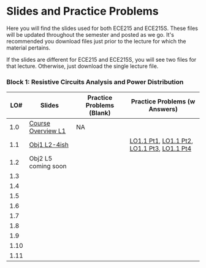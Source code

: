 # Slides and Practice Problems

Here you will find the slides used for both ECE215 and ECE215S. These files will be updated throughout the semester and posted as we go. It's recommended you download files just prior to the lecture for which the material pertains.

If the slides are different for ECE215 and ECE215S, you will see two files for that lecture. Otherwise, just download the single lecture file.

 ### Block 1: Resistive Circuits Analysis and Power Distribution  
| LO# | Slides | Practice Problems (Blank) | Practice Problems (w Answers)
|----------|----------|----------|----------|
| 1.0  | [Course Overview L1](_static/ECE215_L01.pdf)  | NA |  |
| 1.1  | [Obj1 L2-4ish](_static/B1_Obj01_DCcircuits_Slides.pdf)  |  | [LO1.1 Pt1](_static/PPs/ECE215_PP01_answers.pdf), [LO1.1 Pt2](_static/PPs/ECE215_PP02_answers.pdf), [LO1.1 Pt3](_static/PPs/ECE215_PP03_answers.pdf), [LO1.1 Pt4](_static/PPs/ECE215_PP04_answers.pdf)   |
| 1.2  | Obj2 L5 coming soon |  |  |
| 1.3  |  |  | |
| 1.4  |  |  |   |
| 1.5  |  |  | | 
| 1.6  |  |  | |
| 1.7  |  |  | |
| 1.8  |  |  | |
| 1.9  |  |  | |
| 1.10 |  |  | |
| 1.11 |  |  | |